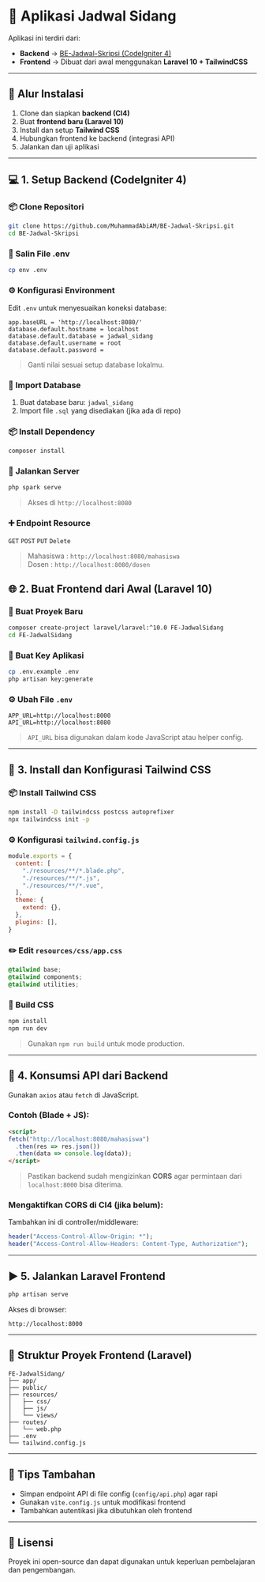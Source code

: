 # 📙 Aplikasi Jadwal Sidang

Aplikasi ini terdiri dari:

* **Backend** → [BE-Jadwal-Skripsi (CodeIgniter 4)](https://github.com/MuhammadAbiAM/BE-Jadwal-Skripsi.git)
* **Frontend** → Dibuat dari awal menggunakan **Laravel 10 + TailwindCSS**

---

## 🧹 Alur Instalasi

1. Clone dan siapkan **backend (CI4)**
2. Buat **frontend baru (Laravel 10)**
3. Install dan setup **Tailwind CSS**
4. Hubungkan frontend ke backend (integrasi API)
5. Jalankan dan uji aplikasi

---

## 💻 1. Setup Backend (CodeIgniter 4)

### 📦 Clone Repositori

```bash
git clone https://github.com/MuhammadAbiAM/BE-Jadwal-Skripsi.git
cd BE-Jadwal-Skripsi
```

### 📁 Salin File .env

```bash
cp env .env
```

### ⚙️ Konfigurasi Environment

Edit `.env` untuk menyesuaikan koneksi database:

```env
app.baseURL = 'http://localhost:8080/'
database.default.hostname = localhost
database.default.database = jadwal_sidang
database.default.username = root
database.default.password =
```

> Ganti nilai sesuai setup database lokalmu.

### 🛂 Import Database

1. Buat database baru: `jadwal_sidang`
2. Import file `.sql` yang disediakan (jika ada di repo)

### 📦 Install Dependency

```bash
composer install
```

### 🚀 Jalankan Server

```bash
php spark serve
```

> Akses di `http://localhost:8080`

### ➕ Endpoint Resource

`GET` `POST` `PUT` `Delete`


>Mahasiswa : `http://localhost:8080/mahasiswa`<br>
>Dosen : `http://localhost:8080/dosen`


## 🌐 2. Buat Frontend dari Awal (Laravel 10)

### 🧱 Buat Proyek Baru

```bash
composer create-project laravel/laravel:^10.0 FE-JadwalSidang
cd FE-JadwalSidang
```

### 🔑 Buat Key Aplikasi

```bash
cp .env.example .env
php artisan key:generate
```

### ⚙️ Ubah File `.env`

```env
APP_URL=http://localhost:8000
API_URL=http://localhost:8080
```

> `API_URL` bisa digunakan dalam kode JavaScript atau helper config.

---

## 🎨 3. Install dan Konfigurasi Tailwind CSS

### 📦 Install Tailwind CSS

```bash
npm install -D tailwindcss postcss autoprefixer
npx tailwindcss init -p
```

### ⚙️ Konfigurasi `tailwind.config.js`

```js
module.exports = {
  content: [
    "./resources/**/*.blade.php",
    "./resources/**/*.js",
    "./resources/**/*.vue",
  ],
  theme: {
    extend: {},
  },
  plugins: [],
}
```

### ✏️ Edit `resources/css/app.css`

```css
@tailwind base;
@tailwind components;
@tailwind utilities;
```

### 🚀 Build CSS

```bash
npm install
npm run dev
```

> Gunakan `npm run build` untuk mode production.

---

## 🔗 4. Konsumsi API dari Backend

Gunakan `axios` atau `fetch` di JavaScript.

### Contoh (Blade + JS):

```html
<script>
fetch("http://localhost:8080/mahasiswa")
  .then(res => res.json())
  .then(data => console.log(data));
</script>
```

> Pastikan backend sudah mengizinkan **CORS** agar permintaan dari `localhost:8000` bisa diterima.

### Mengaktifkan CORS di CI4 (jika belum):

Tambahkan ini di controller/middleware:

```php
header("Access-Control-Allow-Origin: *");
header("Access-Control-Allow-Headers: Content-Type, Authorization");
```

---

## ▶️ 5. Jalankan Laravel Frontend

```bash
php artisan serve
```

Akses di browser:

```
http://localhost:8000
```

---

## 🤭 Struktur Proyek Frontend (Laravel)

```
FE-JadwalSidang/
├── app/
├── public/
├── resources/
│   ├── css/
│   ├── js/
│   └── views/
├── routes/
│   └── web.php
├── .env
└── tailwind.config.js
```

---

## 📌 Tips Tambahan

* Simpan endpoint API di file config (`config/api.php`) agar rapi
* Gunakan `vite.config.js` untuk modifikasi frontend
* Tambahkan autentikasi jika dibutuhkan oleh frontend

---

## 📝 Lisensi

Proyek ini open-source dan dapat digunakan untuk keperluan pembelajaran dan pengembangan.
